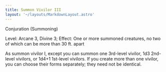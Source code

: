```yaml
---
title: Summon Vivilor III
layout: '~/layouts/MarkdownLayout.astro'
---
```

Conjuration (Summoning)

Level: Arcane 3, Divine 3; Effect: One or more summoned creatures, no two of
which can be more than 30 ft. apart

As summon vivilor I, except you can summon one 3rd-level vivilor, 1d3 2nd-
level vivilors, or 1d4+1 1st-level vivilors. If you create more than one
vivilor, you can choose their forms separately; they need not be identical.

